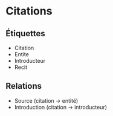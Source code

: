 # Citations

## Étiquettes
* Citation
* Entite
* Introducteur
* Recit

## Relations
* Source (citation -> entité)
* Introduction (citation -> introducteur)
